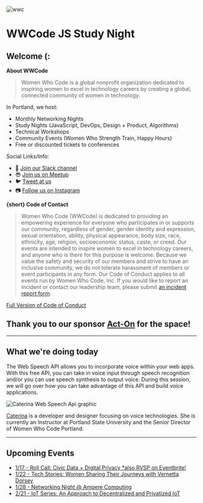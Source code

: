 ![wwc](https://a248.e.akamai.net/secure.meetupstatic.com/photos/event/1/e/5/4/highres_456127764.jpeg)

# WWCode JS Study Night 

## Welcome (:
**About WWCode**
> Women Who Code is a global nonprofit organization dedicated to inspiring women to excel in technology careers by creating a global, connected community of women in technology.

In Portland, we host:
- Monthly Networking Nights
- Study Nights (JavaScript, DevOps, Design + Product, Algorithms)
- Technical Workshops
- Community Events (Women Who Strength Train, Happy Hours)
- Free or discounted tickets to conferences 

Social Links/Info:
- 💬 [Join our Slack channel](https://goo.gl/forms/sBKUgZ9hHnnmWn7z1)
- 😎 [Join us on Meetup](https://www.meetup.com/Women-Who-Code-Portland/)
- 🐦 [Tweet at us](https://twitter.com/WWCodePortland)
- 📷 [Follow us on Instagram](https://www.instagram.com/wwcodeportland/)


**{short} Code of Contact**
> Women Who Code (WWCode) is dedicated to providing an empowering experience for everyone who participates in or supports our community, regardless of gender, gender identity and expression, sexual orientation, ability, physical appearance, body size, race, ethnicity, age, religion, socioeconomic status, caste, or creed. Our events are intended to inspire women to excel in technology careers, and anyone who is there for this purpose is welcome. Because we value the safety and security of our members and strive to have an inclusive community, we do not tolerate harassment of members or event participants in any form. Our Code of Conduct applies to all events run by Women Who Code, Inc. If you would like to report an incident or contact our leadership team, please submit [an incident report form](https://docs.google.com/forms/d/e/1FAIpQLScmJq0Evb0aDbx4flmmZT1xX0GCXj_F--5asjfH7XvkrLo4xA/viewform).

[Full Version of Code of Conduct](https://www.meetup.com/Women-Who-Code-Portland/pages/22236117/Code_of_Conduct/)

## Thank you to our sponsor [Act-On](https://www.act-on.com/) for the space!

----------------

## What we're doing today
The Web Speech API allows you to incorporate voice within your web apps. With this free API, you can take in voice input through speech recognition and/or you can use speech synthesis to output voice. During this session, we will go over how you can take advantage of this API and build voice applications.

![Caterina Web Speech Api graphic](https://secure.meetupstatic.com/photos/event/a/9/c/f/highres_477763471.jpeg)

[Caterina](https://twitter.com/caterinasworld) is a developer and designer focusing on voice technologies. She is currently an Instructor at Portland State University and the Senior Director of Women Who Code Portland.



---------

## Upcoming Events 
- [1/17 - Roll Call: Civic Data + Digital Privacy *also RVSP on Eventbrite!](https://www.meetup.com/Women-Who-Code-Portland/events/258056486/)
- [1/22 - Tech Stories: Women Sharing Their Journeys with Vernetta Dorsey](https://www.meetup.com/Women-Who-Code-Portland/events/257520356/)
- [1/28 - Networking Night @ Ampere Computing](https://www.meetup.com/Women-Who-Code-Portland/events/256572383/)
- [2/21 - IoT Series: An Approach to Decentralized and Privatized IoT](https://www.meetup.com/Women-Who-Code-Portland/events/258024181/)
